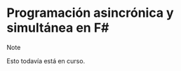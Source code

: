 # <a name="asynchronous-and-concurrent-programming-in-f"></a>Programación asincrónica y simultánea en F# #

> [!NOTE]
Esto todavía está en curso.